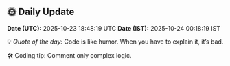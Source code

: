 ## 🌞 Daily Update

**Date (UTC):** 2025-10-23 18:48:19 UTC
**Date (IST):** 2025-10-24 00:18:19 IST

💡 *Quote of the day:* Code is like humor. When you have to explain it, it’s bad.

🛠️ Coding tip: Comment only complex logic.
